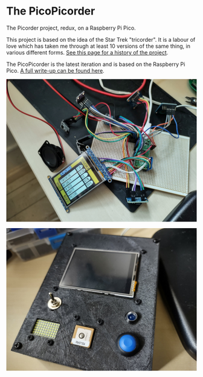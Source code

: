 # The PicoPicorder
The Picorder project, redux, on a Raspberry Pi Pico.

This project is based on the idea of the Star Trek "tricorder". It is a labour of love which has taken me through at least 10 versions of the same thing, in various different forms. [See this page for a history of the project](https://www.recantha.co.uk/blog/?cat=37).

The PicoPicorder is the latest iteration and is based on the Raspberry Pi Pico. [A full write-up can be found here](https://www.recantha.co.uk/blog/?page_id=20924).

![Picture of the PicoPicorder as of 4-Apr-2021](https://github.com/recantha/picopicorder/blob/main/docs/prototype_stage.jpg "PicoPicorder")

![Picture of the PicoPicorder as of 9-May-2021](https://github.com/recantha/picopicorder/blob/main/docs/assembled.jpg "PicoPicorder")